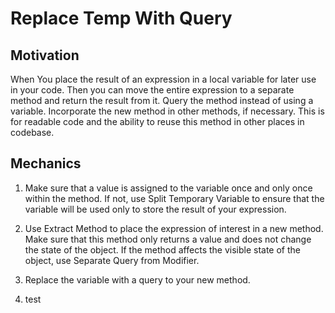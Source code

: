 # Replace Temp With Query

## Motivation

When You place the result of an expression in a local variable for later use in your code. Then you can move the entire expression to a separate method and return the result from it. Query the method instead of using a variable. Incorporate the new method in other methods, if necessary. This is for readable code and the ability to reuse this method in other places in codebase.

## Mechanics

1. Make sure that a value is assigned to the variable once and only once within the method. If not, use Split Temporary Variable to ensure that the variable will be used only to store the result of your expression.

2. Use Extract Method to place the expression of interest in a new method. Make sure that this method only returns a value and does not change the state of the object. If the method affects the visible state of the object, use Separate Query from Modifier.

3. Replace the variable with a query to your new method.

4. test
